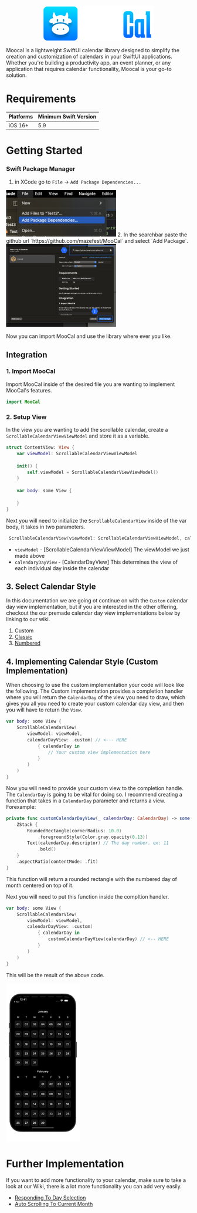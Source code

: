 <p align="center">
<img src="ReadMeResources/MooCalLogo.png" width="300" alt="">
</p>
Moocal is a lightweight SwiftUI calendar library designed to simplify the creation and customization of calendars in your SwiftUI applications. Whether you're building a productivity app, an event planner, or any application that requires calendar functionality, Moocal is your go-to solution.

# Requirements

| Platforms    | Minimum Swift Version |
|--------------|-----------------------|
| iOS 16+      | 5.9                   |

# Getting Started

### Swift Package Manager
1. in XCode go to `File` -> `Add Package Dependencies...`
<img src="ReadMeResources/Integration/SPM_Instructions_1.png" width="300" alt="">
2. In the searchbar paste the github url `https://github.com/mazefest/MooCal` and select `Add Package`.
<img src="ReadMeResources/Integration/SPM_Instructions_2.png" width="300" alt="">

Now you can import MooCal and use the library where ever you like.

## Integration

### 1. Import MooCal

Import MooCal inside of the desired file you are wanting to implement MooCal's features.

```swift
import MooCal
````

### 2. Setup View

In the view you are wanting to add the scrollable calendar, create a `ScrollableCalendarViewViewModel` and store it as a variable.

```swift
struct ContentView: View {
    var viewModel: ScrollableCalendarViewViewModel
    
    init() {
        self.viewModel = ScrollableCalendarViewViewModel()
    }
    
    var body: some View {

    }
}
```

Next you will need to initialize the `ScrollableCalendarView` inside of the var body, it takes in two parameters.


```swift
 ScrollableCalendarView(viewModel: ScrollableCalendarViewViewModel, calendarDayView: CalendarDayView)
```

* `viewModel` - [ScrollableCalendarViewViewModel] The viewModel we just made above
* `calendaryDayView` - [CalendarDayView] This determines the view of each individual day inside the calendar

## 3. Select Calendar Style
In this documentation we are going ot continue on with the `Custom` calendar day view implementation, but if you are interested in the other offering, checkout the our premade calendar day view implementations below by linking to our wiki.

1. Custom
2. [Classic](https://github.com/mazefest/MooCal/wiki/Default-Calendar-Styles#classic-implementation)
3. [Numbered](https://github.com/mazefest/MooCal/wiki/Default-Calendar-Styles#numbered-implementation)

## 4. Implementing Calendar Style (Custom Implementation)

When choosing to use the custom implementation your code will look like the following. The Custom implementation provides a completion handler where you will return the `CalendarDay` of the view you need to draw, which gives you all you need to create your custom calendar day view, and then you will have to return the `View`.

```swift
var body: some View {
    ScrollableCalendarView(
        viewModel: viewModel,
        calendarDayView: .custom( // <--- HERE
            { calendarDay in
                // Your custom view implementation here
            }
        )
    )
}
```

Now you will need to provide your custom view to the completion handle. The `CalendarDay` is going to be vital for doing so. I recommend creating a function that takes in a `CalendarDay` parameter and returns a view. Forexample:

```swift
private func customCalendarDayView(_ calendarDay: CalendarDay) -> some View {
    ZStack {
        RoundedRectangle(cornerRadius: 10.0)
            .foregroundStyle(Color.gray.opacity(0.13))
        Text(calendarDay.descriptor) // The day number. ex: 11
            .bold()
    }
    .aspectRatio(contentMode: .fit)
}
```

This function will return a rounded rectangle with the numbered day of month centered on top of it.

Next you will need to put this function inside the compltion handler.

```swift
var body: some View {
    ScrollableCalendarView(
        viewModel: viewModel,
        calendarDayView: .custom(
            { calendarDay in
                customCalendarDayView(calendarDay) // <-- HERE
            }
        )
    )
}

```

This will be the result of the above code.

<img src="ReadMeResources/Gif_CustomCalendar_Scroll.gif" width="200" alt="">

# Further Implementation
If you want to add more functionality to your calendar, make sure to take a look at our Wiki, there is a lot more functionality you can add very easily.

* [Responding To Day Selection](https://github.com/mazefest/MooCal/wiki/Further-Implementation#responding-to-day-selection)
* [Auto Scrolling To Current Month](https://github.com/mazefest/MooCal/wiki/Further-Implementation#auto-scrolling-to-current-month)
